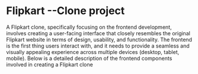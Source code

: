 # Flipkart --Clone project
 A Flipkart clone, specifically focusing on the frontend development, involves creating a user-facing interface that closely resembles the original Flipkart website in terms of design, usability, and functionality. The frontend is the first thing users interact with, and it needs to provide a seamless and visually appealing experience across multiple devices (desktop, tablet, mobile). Below is a detailed description of the frontend components involved in creating a Flipkart clone
